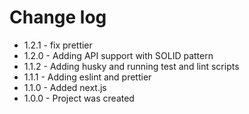 # Change log

- 1.2.1 - fix prettier
- 1.2.0 - Adding API support with SOLID pattern
- 1.1.2 - Adding husky and running test and lint scripts
- 1.1.1 - Adding eslint and prettier
- 1.1.0 - Added next.js
- 1.0.0 - Project was created